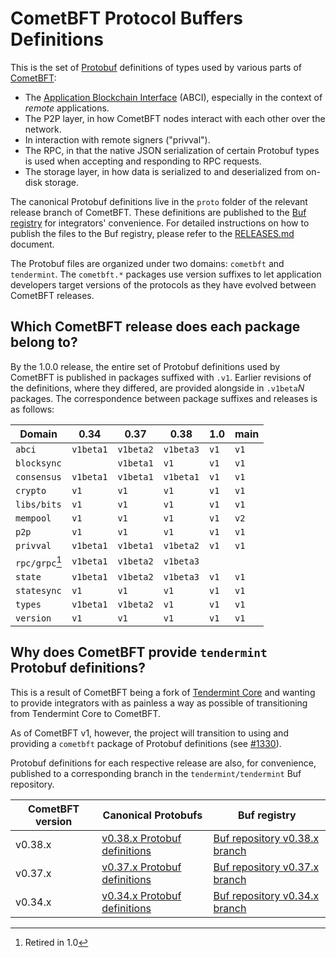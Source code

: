 [NB]: # (
  Ensure that all hyperlinks in this doc are absolute URLs, not relative ones,
  as this doc gets published to the Buf registry and relative URLs will fail
  to resolve.
)

# CometBFT Protocol Buffers Definitions

This is the set of [Protobuf][protobuf] definitions of types used by various
parts of [CometBFT]:

- The [Application Blockchain Interface][abci] (ABCI), especially in the context
  of _remote_ applications.
- The P2P layer, in how CometBFT nodes interact with each other over the
  network.
- In interaction with remote signers ("privval").
- The RPC, in that the native JSON serialization of certain Protobuf types is
  used when accepting and responding to RPC requests.
- The storage layer, in how data is serialized to and deserialized from on-disk
  storage.

The canonical Protobuf definitions live in the `proto` folder of the relevant
release branch of CometBFT. These definitions are published to the [Buf
registry][buf] for integrators' convenience. For detailed instructions on how to publish
the files to the Buf registry, please refer to the [RELEASES.md](../RELEASES.md) document.

The Protobuf files are organized under two domains: `cometbft` and `tendermint`.
The `cometbft.*` packages use version suffixes to let application developers
target versions of the protocols as they have evolved between CometBFT releases.

## Which CometBFT release does each package belong to?

By the 1.0.0 release, the entire set of Protobuf definitions used by CometBFT
is published in packages suffixed with `.v1`. Earlier revisions of the
definitions, where they differed, are provided alongside in `.v1beta`_N_
packages. The correspondence between package suffixes and releases is as follows:

| Domain         | 0.34      | 0.37      | 0.38      | 1.0  | main |
| -------------- | --------- | --------- | --------- | ---- | ---- |
| `abci`         | `v1beta1` | `v1beta2` | `v1beta3` | `v1` | `v1` |
| `blocksync`    |           | `v1beta1` | `v1`      | `v1` | `v1` |
| `consensus`    | `v1beta1` | `v1beta1` | `v1beta1` | `v1` | `v1` |
| `crypto`       | `v1`      | `v1`      | `v1`      | `v1` | `v1` |
| `libs/bits`    | `v1`      | `v1`      | `v1`      | `v1` | `v1` |
| `mempool`      | `v1`      | `v1`      | `v1`      | `v1` | `v2` |
| `p2p`          | `v1`      | `v1`      | `v1`      | `v1` | `v1` |
| `privval`      | `v1beta1` | `v1beta1` | `v1beta2` | `v1` | `v1` |
| `rpc/grpc`[^1] | `v1beta1` | `v1beta2` | `v1beta3` |      |      |
| `state`        | `v1beta1` | `v1beta2` | `v1beta3` | `v1` | `v1` |
| `statesync`    | `v1`      | `v1`      | `v1`      | `v1` | `v1` |
| `types`        | `v1beta1` | `v1beta2` | `v1`      | `v1` | `v1` |
| `version`      | `v1`      | `v1`      | `v1`      | `v1` | `v1` |

[^1]: Retired in 1.0

## Why does CometBFT provide `tendermint` Protobuf definitions?

This is a result of CometBFT being a fork of [Tendermint Core][tmcore] and
wanting to provide integrators with as painless a way as possible of
transitioning from Tendermint Core to CometBFT.

As of CometBFT v1, however, the project will transition to using and providing a
`cometbft` package of Protobuf definitions (see [\#1330]).

Protobuf definitions for each respective release are also, for convenience,
published to a corresponding branch in the `tendermint/tendermint` Buf repository.

| CometBFT version | Canonical Protobufs                         | Buf registry                              |
|------------------|---------------------------------------------|-------------------------------------------|
| v0.38.x          | [v0.38.x Protobuf definitions][v038-protos] | [Buf repository v0.38.x branch][v038-buf] |
| v0.37.x          | [v0.37.x Protobuf definitions][v037-protos] | [Buf repository v0.37.x branch][v037-buf] |
| v0.34.x          | [v0.34.x Protobuf definitions][v034-protos] | [Buf repository v0.34.x branch][v034-buf] |

[protobuf]: https://protobuf.dev/
[CometBFT]: https://github.com/depinnetwork/por-consensus
[abci]: https://github.com/depinnetwork/por-consensus/tree/main/spec/abci
[buf]: https://buf.build/tendermint/tendermint
[tmcore]: https://github.com/tendermint/tendermint
[\#1330]: https://github.com/depinnetwork/por-consensus/issues/1330
[v034-protos]: https://github.com/depinnetwork/por-consensus/tree/v0.34.x/proto
[v034-buf]: https://buf.build/tendermint/tendermint/docs/v0.34.x
[v037-protos]: https://github.com/depinnetwork/por-consensus/tree/v0.37.x/proto
[v037-buf]: https://buf.build/tendermint/tendermint/docs/v0.37.x
[v038-protos]: https://github.com/depinnetwork/por-consensus/tree/v0.38.x/proto
[v038-buf]: https://buf.build/tendermint/tendermint/docs/v0.38.x
